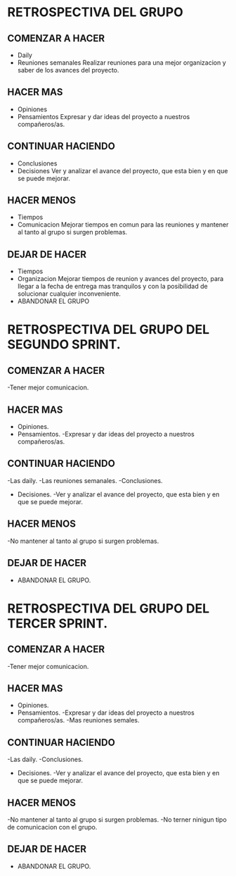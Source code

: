 # RETROSPECTIVA DEL GRUPO
## COMENZAR A HACER 
- Daily
- Reuniones semanales
Realizar reuniones para una mejor organizacion y saber de los avances del proyecto.
## HACER MAS
- Opiniones 
- Pensamientos 
Expresar y dar ideas del proyecto a nuestros compañeros/as.
## CONTINUAR HACIENDO
- Conclusiones 
- Decisiones
Ver y analizar el avance del proyecto, que esta bien y en que se puede mejorar.
## HACER MENOS 
- Tiempos 
- Comunicacion
Mejorar tiempos en comun para las reuniones y mantener al tanto al grupo si surgen problemas.
## DEJAR DE HACER
- Tiempos
- Organizacion
Mejorar tiempos de reunion y avances del proyecto, para llegar a la fecha de entrega mas tranquilos y con la posibilidad de solucionar cualquier inconveniente.
- ABANDONAR EL GRUPO 

# RETROSPECTIVA DEL GRUPO DEL SEGUNDO SPRINT.
## COMENZAR A HACER 
-Tener mejor comunicacion.
## HACER MAS
- Opiniones. 
- Pensamientos. 
-Expresar y dar ideas del proyecto a nuestros compañeros/as.
## CONTINUAR HACIENDO
-Las daily. 
-Las reuniones semanales.
-Conclusiones. 
- Decisiones.
-Ver y analizar el avance del proyecto, que esta bien y en que se puede mejorar.
## HACER MENOS 
 -No mantener al tanto al grupo si surgen problemas.
## DEJAR DE HACER
- ABANDONAR EL GRUPO. 

# RETROSPECTIVA DEL GRUPO DEL TERCER SPRINT.
## COMENZAR A HACER 
-Tener mejor comunicacion.
## HACER MAS
- Opiniones. 
- Pensamientos. 
-Expresar y dar ideas del proyecto a nuestros compañeros/as.
-Mas reuniones semales.
## CONTINUAR HACIENDO
-Las daily. 
-Conclusiones. 
- Decisiones.
-Ver y analizar el avance del proyecto, que esta bien y en que se puede mejorar.
## HACER MENOS 
 -No mantener al tanto al grupo si surgen problemas.
 -No terner ninigun tipo de comunicacion con el grupo.
## DEJAR DE HACER
- ABANDONAR EL GRUPO. 